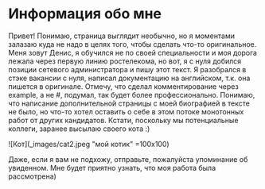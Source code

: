 # Информация обо мне

Привет!
Понимаю, страница выглядит необычно, но я моментами залазаю куда не надо в целях того, чтобы сделать что-то оригинальное.
Меня зовут Денис, я обучился не по своей специальности и моя дорога лежала через первую линию ростелекома, но вот, я с нуля добился позиции сетевого администратора 
и пишу этот текст. Я разобрался в стэке вакансии с нуля, написал документацию на английском, т.к. она пишется в оригинале. Отмечу, что сделал комментирование через example, а не #, подумал, так будет более профессионально.
Понимаю, что написание дополнительной страницы с моей биографией в тексте не было, но что-то хотел оставить о себе в этом потоке монотонных работ от других кандидатов.
Кстати, поскольку мы потенциальные коллеги, заранее высылаю своего кота :)

![Кот](_images/cat2.jpeg "мой котик" =100x100)

Даже, если я вам не подхожу, отправьте, пожалуйста упоминание об увиденном. Мне будет приятно узнать, что моя работа была рассмотрена)
